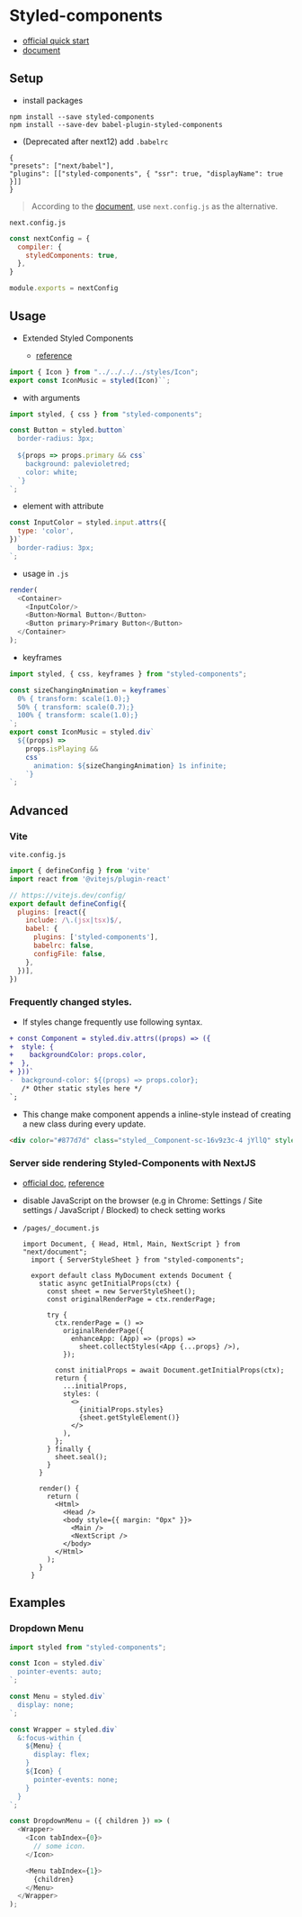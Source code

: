 # Styled-components

- [official quick start](https://styled-components.com/)
- [document](https://styled-components.com/docs)

## Setup 

- install packages

```
npm install --save styled-components
npm install --save-dev babel-plugin-styled-components
```

- (Deprecated after next12) add `.babelrc`

```
{
"presets": ["next/babel"],
"plugins": [["styled-components", { "ssr": true, "displayName": true }]]
}
```

> According to the [document](https://styled-components.com/docs/advanced#with-swc), use `next.config.js` as the alternative.

`next.config.js`

```javascript
const nextConfig = {
  compiler: {
    styledComponents: true,
  },
}

module.exports = nextConfig
```


## Usage

- Extended Styled Components
   
    - [reference](https://betterprogramming.pub/7-ways-to-inherit-styles-using-styled-components-69debaad97e3)

```javascript
import { Icon } from "../../../../styles/Icon";
export const IconMusic = styled(Icon)``;
```

- with arguments

```javascript
import styled, { css } from "styled-components";

const Button = styled.button`
  border-radius: 3px;
  
  ${props => props.primary && css`
    background: palevioletred;
    color: white;
  `}
`;
```

- element with attribute

```javascript
const InputColor = styled.input.attrs({ 
  type: 'color',
})`
  border-radius: 3px;
`;
```

- usage in `.js`

```javascript
render(
  <Container>
    <InputColor/>
    <Button>Normal Button</Button>
    <Button primary>Primary Button</Button>
  </Container>
);
```

- keyframes

```javascript
import styled, { css, keyframes } from "styled-components";

const sizeChangingAnimation = keyframes`
  0% { transform: scale(1.0);}
  50% { transform: scale(0.7);}
  100% { transform: scale(1.0);}
`;
export const IconMusic = styled.div`
  ${(props) =>
    props.isPlaying &&
    css`
      animation: ${sizeChangingAnimation} 1s infinite;
    `}
`;
```

## Advanced

### Vite

`vite.config.js`
```javascript
import { defineConfig } from 'vite'
import react from '@vitejs/plugin-react'

// https://vitejs.dev/config/
export default defineConfig({
  plugins: [react({
    include: /\.(jsx|tsx)$/,
    babel: {
      plugins: ['styled-components'],
      babelrc: false,
      configFile: false,
    },
  })],
})
```

### Frequently changed styles.

- If styles change frequently use following syntax.

```diff
+ const Component = styled.div.attrs((props) => ({
+  style: {
+    backgroundColor: props.color,
+  },
+ }))`
-  background-color: ${(props) => props.color};
   /* Other static styles here */
`;
```

- This change make component appends a inline-style instead of creating a new class during every update.

```html
<div color="#877d7d" class="styled__Component-sc-16v9z3c-4 jYllQ" style="background-color: rgb(135, 125, 125);"></div>
```

### Server side rendering Styled-Components with NextJS

- [official doc](https://nextjs.org/docs/advanced-features/custom-document), [reference](https://medium.com/swlh/server-side-rendering-styled-components-with-nextjs-1db1353e915e)

- disable JavaScript on the browser (e.g in Chrome: Settings / Site settings / JavaScript / Blocked) to check setting works

- `/pages/_document.js`

  ```
  import Document, { Head, Html, Main, NextScript } from "next/document";
    import { ServerStyleSheet } from "styled-components";

    export default class MyDocument extends Document {
      static async getInitialProps(ctx) {
        const sheet = new ServerStyleSheet();
        const originalRenderPage = ctx.renderPage;

        try {
          ctx.renderPage = () =>
            originalRenderPage({
              enhanceApp: (App) => (props) =>
                sheet.collectStyles(<App {...props} />),
            });

          const initialProps = await Document.getInitialProps(ctx);
          return {
            ...initialProps,
            styles: (
              <>
                {initialProps.styles}
                {sheet.getStyleElement()}
              </>
            ),
          };
        } finally {
          sheet.seal();
        }
      }

      render() {
        return (
          <Html>
            <Head />
            <body style={{ margin: "0px" }}>
              <Main />
              <NextScript />
            </body>
          </Html>
        );
      }
    }
  ```

## Examples

### Dropdown Menu

```javascript
import styled from "styled-components";

const Icon = styled.div`
  pointer-events: auto;
`;

const Menu = styled.div`
  display: none;
`;

const Wrapper = styled.div`
  &:focus-within {
    ${Menu} {
      display: flex;
    }
    ${Icon} {
      pointer-events: none;
    }
  }
`;

const DropdownMenu = ({ children }) => (
  <Wrapper>
    <Icon tabIndex={0}>
      // some icon.
    </Icon>

    <Menu tabIndex={1}>
      {children}
    </Menu>
  </Wrapper>
);
```

